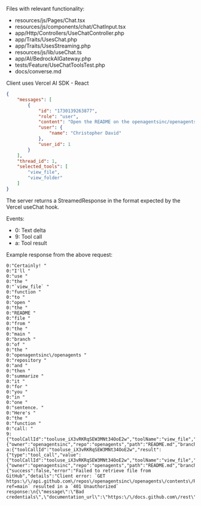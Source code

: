 Files with relevant functionality:

- resources/js/Pages/Chat.tsx
- resources/js/components/chat/ChatInput.tsx
- app/Http/Controllers/UseChatController.php
- app/Traits/UsesChat.php
- app/Traits/UsesStreaming.php
- resources/js/lib/useChat.ts
- app/AI/BedrockAIGateway.php
- tests/Feature/UseChatToolsTest.php
- docs/converse.md

Client uses Vercel AI SDK - React

```json
{
    "messages": [
        {
            "id": "1730139263877",
            "role": "user",
            "content": "Open the README on the openagentsinc/openagents main branch and summarize in 1 sentence.",
            "user": {
                "name": "Christopher David"
            },
            "user_id": 1
        }
    ],
    "thread_id": 1,
    "selected_tools": [
        "view_file",
        "view_folder"
    ]
}
```

The server returns a StreamedResponse in the format expected by the Vercel useChat hook.

Events:
- 0: Text delta
- 9: Tool call
- a: Tool result

Example response from the above request:
```
0:"Certainly! "
0:"I'll "
0:"use "
0:"the "
0:"`view_file` "
0:"function "
0:"to "
0:"open "
0:"the "
0:"README "
0:"file "
0:"from "
0:"the "
0:"main "
0:"branch "
0:"of "
0:"the "
0:"openagentsinc\/openagents "
0:"repository "
0:"and "
0:"then "
0:"summarize "
0:"it "
0:"for "
0:"you "
0:"in "
0:"one "
0:"sentence. "
0:"Here's "
0:"the "
0:"function "
0:"call: "
9:{"toolCallId":"tooluse_iX3vRKRqSEW3MNt34OoE2w","toolName":"view_file","args":{"owner":"openagentsinc","repo":"openagents","path":"README.md","branch":"main"}}
a:{"toolCallId":"tooluse_iX3vRKRqSEW3MNt34OoE2w","result":{"type":"tool_call","value":{"toolCallId":"tooluse_iX3vRKRqSEW3MNt34OoE2w","toolName":"view_file","args":{"owner":"openagentsinc","repo":"openagents","path":"README.md","branch":"main"},"result":{"success":false,"error":"Failed to retrieve file from GitHub","details":"Client error: `GET https:\/\/api.github.com\/repos\/openagentsinc\/openagents\/contents\/README.md?ref=main` resulted in a `401 Unauthorized` response:\n{\"message\":\"Bad credentials\",\"documentation_url\":\"https:\/\/docs.github.com\/rest\",\"status\":\"401\"}\n"}}}}

```
